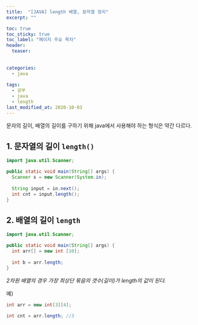```yaml
---
title:  "[JAVA] length 배열, 문자열 정리"
excerpt: ""

toc: true
toc_sticky: true
toc_label: "페이지 주요 목차"
header:
  teaser: 
  
  
categories:
  - java
  
tags:
  - 공부
  - java
  - length
last_modified_at: 2020-10-03
---
```


문자의 길이, 배열의 길이를 구하기 위해 java에서 사용해야 하는 형식은 약간 다르다.

## 1. 문자열의 길이 `length()`

```java
import java.util.Scanner;

public static void main(String[] args) {
  Scanner s = new Scanner(System.in);
  
  String input = in.next();
  int cnt = input.length();
}
```

## 2. 배열의 길이 `length`

```java
import java.util.Scanner;

public static void main(String[] args) {
  int arr[] = new int [10];
  
  int b = arr.length;
}
```

*2차원 배열의 경우 가장 최상단 묶음의 갯수(길이)가 length의 값이 된다.*

예)

```java
int arr = new int[3][4];

int cnt = arr.length; //3
```
